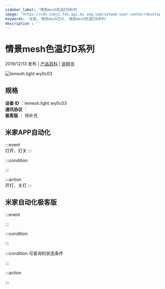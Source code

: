 ```yaml
---
sidebar_label: '情景mesh色温灯D系列'
image: 'https://cdn.cnbj1.fds.api.mi-img.com/iotweb-user-center/developer_1679047687071K4zbtww0.png?GalaxyAccessKeyId=AKVGLQWBOVIRQ3XLEW&Expires=9223372036854775807&Signature=GDBGCcpF/kSEZP/XUYZzgB7whJw='
keywords: '米家, 情景mesh芯片, 情景mesh色温灯D系列'
description : ''
---
```

# 情景mesh色温灯D系列

2019/12/13 发布 | [产品百科](https://home.mi.com/webapp/content/baike/product/index.html?model=lemesh.light.wy0c03/) | [说明书](https://home.mi.com/views/introduction.html?model=lemesh.light.wy0c03&region=cn)

![lemesh.light.wy0c03](https://cdn.cnbj1.fds.api.mi-img.com/iotweb-user-center/developer_1679047687071K4zbtww0.png?GalaxyAccessKeyId=AKVGLQWBOVIRQ3XLEW&Expires=9223372036854775807&Signature=GDBGCcpF/kSEZP/XUYZzgB7whJw=)

## 规格  
> 
**设备 ID** ：lemesh.light.wy0c03  
**通讯协议** ：  
**极客版**  ： 待补充 


## 米家APP自动化  

:::event  
灯开、灯关
:::

:::condition  

:::

:::action   
开灯、关灯
:::

## 米家自动化极客版  

:::event  

:::

:::condition  

:::

:::condition 可查询的状态条件  

:::

:::action  

:::

        

